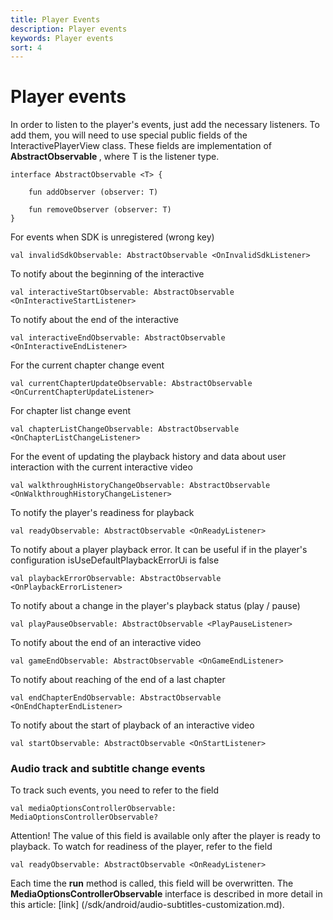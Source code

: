 ```yaml
---
title: Player Events
description: Player events
keywords: Player events
sort: 4 
---
```


# Player events

In order to listen to the player's events, just add the necessary listeners. To add them, you will need to
use special public fields of the InteractivePlayerView class. These fields are implementation of
**AbstractObservable <T>**, where T is the listener type.

```
interface AbstractObservable <T> {

    fun addObserver (observer: T)

    fun removeObserver (observer: T)
}
```

For events when SDK is unregistered (wrong key)

```
val invalidSdkObservable: AbstractObservable <OnInvalidSdkListener>
```

To notify about the beginning of the interactive

```
val interactiveStartObservable: AbstractObservable <OnInteractiveStartListener>
```

To notify about the end of the interactive

```
val interactiveEndObservable: AbstractObservable <OnInteractiveEndListener>
```

For the current chapter change event

```
val currentChapterUpdateObservable: AbstractObservable <OnCurrentChapterUpdateListener>
```

For chapter list change event

```
val chapterListChangeObservable: AbstractObservable <OnChapterListChangeListener>
```

For the event of updating the playback history and data about user interaction with the current interactive video

```
val walkthroughHistoryChangeObservable: AbstractObservable <OnWalkthroughHistoryChangeListener>
```

To notify the player's readiness for playback

```
val readyObservable: AbstractObservable <OnReadyListener>
```

To notify about a player playback error. It can be useful if in the player's configuration
isUseDefaultPlaybackErrorUi is false

```
val playbackErrorObservable: AbstractObservable <OnPlaybackErrorListener>
```

To notify about a change in the player's playback status (play / pause)

```
val playPauseObservable: AbstractObservable <PlayPauseListener>
```

To notify about the end of an interactive video

```
val gameEndObservable: AbstractObservable <OnGameEndListener>
```

To notify about reaching of the end of a last chapter

```
val endChapterEndObservable: AbstractObservable <OnEndChapterEndListener>
```

To notify about the start of playback of an interactive video

```
val startObservable: AbstractObservable <OnStartListener>
```

### Audio track and subtitle change events

To track such events, you need to refer to the field

```
val mediaOptionsControllerObservable: MediaOptionsControllerObservable?
```

Attention! The value of this field is available only after the player is ready
to playback. To watch for readiness of the player, refer to the field

```
val readyObservable: AbstractObservable <OnReadyListener>
```

Each time the **run** method is called, this field will be overwritten.
The **MediaOptionsControllerObservable** interface is described in more detail in this article: [link] (/sdk/android/audio-subtitles-customization.md).
